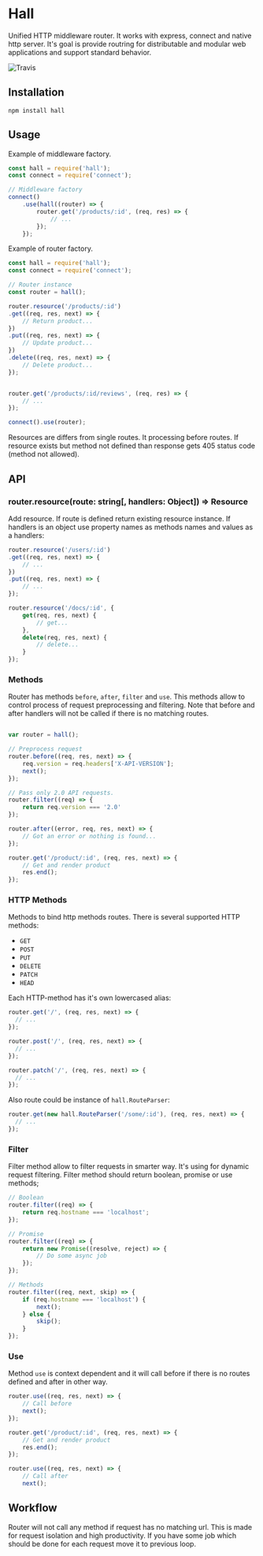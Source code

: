 # Hall

Unified HTTP middleware router. It works with express, connect and native http
server. It's goal is provide routring for distributable and modular
web applications and support standard behavior.

![Travis](https://img.shields.io/travis/rumkin/hall/master.svg)


## Installation

```shell
npm install hall
```

## Usage

Example of middleware factory.

```javascript
const hall = require('hall');
const connect = require('connect');

// Middleware factory
connect()
    .use(hall((router) => {
        router.get('/products/:id', (req, res) => {
            // ...
        });
    });
```

Example of router factory.

```javascript
const hall = require('hall');
const connect = require('connect');

// Router instance
const router = hall();

router.resource('/products/:id')
.get((req, res, next) => {
    // Return product...
})
.put((req, res, next) => {
    // Update product...
})
.delete((req, res, next) => {
    // Delete product...
});


router.get('/products/:id/reviews', (req, res) => {
    // ...
});

connect().use(router);
```

Resources are differs from single routes. It processing before routes. If
resource exists but method not defined than response gets 405 status code
(method not allowed).

## API

### router.resource(route: string[, handlers: Object]) => Resource

Add resource. If route is defined return existing resource instance. If handlers
is an object use property names as methods names and values as a handlers:

```javascript
router.resource('/users/:id')
.get((req, res, next) => {
    // ...
})
.put((req, res, next) => {
    // ...
});

router.resource('/docs/:id', {
    get(req, res, next) {
        // get...
    },
    delete(req, res, next) {
        // delete...
    }
});
```

### Methods

Router has methods `before`, `after`, `filter` and `use`. This methods allow
to control process of request preprocessing and filtering. Note that before and after
handlers will not be called if there is no matching routes.

```javascript

var router = hall();

// Preprocess request
router.before((req, res, next) => {
    req.version = req.headers['X-API-VERSION'];
    next();
});

// Pass only 2.0 API requests.
router.filter((req) => {
    return req.version === '2.0'
});

router.after((error, req, res, next) => {
    // Got an error or nothing is found...
});

router.get('/product/:id', (req, res, next) => {
    // Get and render product
    res.end();
});
```

### HTTP Methods

Methods to bind http methods routes. There is several supported HTTP methods:

* `GET`
* `POST`
* `PUT`
* `DELETE`
* `PATCH`
* `HEAD`

Each HTTP-method has it's own lowercased alias:

```javascript
router.get('/', (req, res, next) => {
  // ...
});

router.post('/', (req, res, next) => {
  // ...
});

router.patch('/', (req, res, next) => {
  // ...
});
```

Also route could be instance of `hall.RouteParser`:

```javascript
router.get(new hall.RouteParser('/some/:id'), (req, res, next) => {
  // ...
});
```


### Filter

Filter method allow to filter requests in smarter way. It's using for dynamic request filtering. Filter method should
return boolean, promise or use methods;

```javascript
// Boolean
router.filter((req) => {
    return req.hostname === 'localhost';
});

// Promise
router.filter((req) => {
    return new Promise((resolve, reject) => {
        // Do some async job
    });
});

// Methods
router.filter((req, next, skip) => {
    if (req.hostname === 'localhost') {
        next();
    } else {
        skip();
    }
});
```

### Use

Method `use` is context dependent and it will call before if there is no routes defined and after in other way.

```javascript
router.use((req, res, next) => {
    // Call before
    next();
});

router.get('/product/:id', (req, res, next) => {
    // Get and render product
    res.end();
});

router.use((req, res, next) => {
    // Call after
    next();
```

## Workflow

Router will not call any method if request has no matching url. This is made for request isolation and high productivity.
If you have some job which should be done for each request move it to previous loop.
